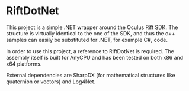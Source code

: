 RiftDotNet
==========

This project is a simple .NET wrapper around the Oculus Rift SDK. The structure is virtually identical to the one of the SDK, and thus the c++ samples
can easily be substituted for .NET, for example C#, code.

In order to use this project, a reference to RiftDotNet is required. The assembly itself is built for AnyCPU and has been tested on
both x86 and x64 platforms.

External dependencies are SharpDX (for mathematical structures like quaternion or vectors) and Log4Net.
